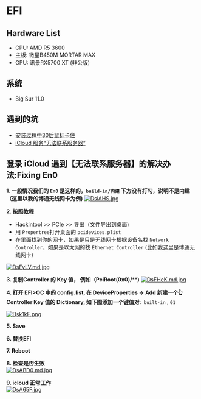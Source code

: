 # EFI

## Hardware List
- CPU: AMD R5 3600
- 主板: 微星B450M MORTAR MAX
- GPU: 讯景RX5700 XT (非公版)

## 系统
- Big Sur 11.0

## 遇到的坑
- [安装过程中30后鼠标卡住](https://dortania.github.io/OpenCore-Install-Guide/troubleshooting/extended/userspace-issues.html#frozen-in-the-macos-installer-after-30-seconds)
- [iCloud 服务“无法联系服务器”](https://dortania.github.io/OpenCore-Post-Install/universal/iservices.html#fixing-rom)

## 登录 iCloud 遇到【无法联系服务器】的解决办法:Fixing En0
**1. 一般情况我们的 `En0` 是这样的，`build-in/内建` 下方没有打勾，说明不是内建（这里以我的博通无线网卡为例)**
[![DsiAHS.jpg](https://s3.ax1x.com/2020/11/27/DsiAHS.jpg)](https://imgchr.com/i/DsiAHS)

**2. 按照[教程](https://dortania.github.io/OpenCore-Post-Install/universal/iservices.html#fixing-en0)**
  - Hackintool >> PCIe >> 导出（文件导出到桌面)
  - 用 `Propertree`打开桌面的 `pcidevices.plist`
  - 在里面找到你的网卡，如果是只是无线网卡根据设备名找 `Network Controller`，如果是以太网的找 `Ethernet Controller`
  (比如我这里是博通无线网卡)
  
  
[![DsFyLV.md.jpg](https://s3.ax1x.com/2020/11/27/DsFyLV.md.jpg)](https://imgchr.com/i/DsFyLV)
  
**3. 复制Controller 的 Key 值， 例如（PciRoot(0x0)/******)**
[![DsFHeK.md.jpg](https://s3.ax1x.com/2020/11/27/DsFHeK.md.jpg)](https://imgchr.com/i/DsFHeK)


**4. 打开 EFI>OC 中的 config.list,  在 DeviceProperties -> Add 新建一个👆 Controller Key 值的 Dictionary, 如下图添加一个键值对:**` built-in` , `01`


[![Dsk1kF.png](https://s3.ax1x.com/2020/11/27/Dsk1kF.png)](https://imgchr.com/i/Dsk1kF)


**5. Save**  

**6. 替换EFI**  

**7. Reboot**  

**8. 检查是否生效**  
[![DsABD0.md.jpg](https://s3.ax1x.com/2020/11/27/DsABD0.md.jpg)](https://imgchr.com/i/DsABD0)


**9. icloud 正常工作**  
[![DsA65F.jpg](https://s3.ax1x.com/2020/11/27/DsA65F.jpg)](https://imgchr.com/i/DsA65F)
